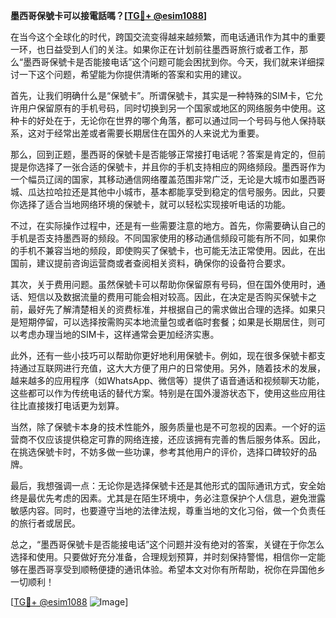 **墨西哥保號卡可以接電話嗎？[[TG💪+ @esim1088](https://t.me/s/esim1088)]**

在当今这个全球化的时代，跨国交流变得越来越频繁，而电话通讯作为其中的重要一环，也日益受到人们的关注。如果你正在计划前往墨西哥旅行或者工作，那么“墨西哥保號卡是否能接电话”这个问题可能会困扰到你。今天，我们就来详细探讨一下这个问题，希望能为你提供清晰的答案和实用的建议。

首先，让我们明确什么是“保號卡”。所谓保號卡，其实是一种特殊的SIM卡，它允许用户保留原有的手机号码，同时切换到另一个国家或地区的网络服务中使用。这种卡的好处在于，无论你在世界的哪个角落，都可以通过同一个号码与他人保持联系，这对于经常出差或者需要长期居住在国外的人来说尤为重要。

那么，回到正题，墨西哥的保號卡是否能够正常接打电话呢？答案是肯定的，但前提是你选择了一张合适的保號卡，并且你的手机支持相应的网络频段。墨西哥作为一个幅员辽阔的国家，其移动通信网络覆盖范围非常广泛，无论是大城市如墨西哥城、瓜达拉哈拉还是其他中小城市，基本都能享受到稳定的信号服务。因此，只要你选择了适合当地网络环境的保號卡，就可以轻松实现接听电话的功能。

不过，在实际操作过程中，还是有一些需要注意的地方。首先，你需要确认自己的手机是否支持墨西哥的频段。不同国家使用的移动通信频段可能有所不同，如果你的手机不兼容当地的频段，即使购买了保號卡，也可能无法正常使用。因此，在出国前，建议提前咨询运营商或者查阅相关资料，确保你的设备符合要求。

其次，关于费用问题。虽然保號卡可以帮助你保留原有号码，但在国外使用时，通话、短信以及数据流量的费用可能会相对较高。因此，在决定是否购买保號卡之前，最好先了解清楚相关的资费标准，并根据自己的需求做出合理的选择。如果只是短期停留，可以选择按需购买本地流量包或者临时套餐；如果是长期居住，则可以考虑办理当地的SIM卡，这样通常会更加经济实惠。

此外，还有一些小技巧可以帮助你更好地利用保號卡。例如，现在很多保號卡都支持通过互联网进行充值，这大大方便了用户的日常使用。另外，随着技术的发展，越来越多的应用程序（如WhatsApp、微信等）提供了语音通话和视频聊天功能，这些都可以作为传统电话的替代方案。特别是在国外漫游状态下，使用这些应用往往比直接拨打电话更为划算。

当然，除了保號卡本身的技术性能外，服务质量也是不可忽视的因素。一个好的运营商不仅应该提供稳定可靠的网络连接，还应该拥有完善的售后服务体系。因此，在挑选保號卡时，不妨多做一些功课，参考其他用户的评价，选择口碑较好的品牌。

最后，我想强调一点：无论你是选择保號卡还是其他形式的国际通讯方式，安全始终是最优先考虑的因素。尤其是在陌生环境中，务必注意保护个人信息，避免泄露敏感内容。同时，也要遵守当地的法律法规，尊重当地的文化习俗，做一个负责任的旅行者或居民。

总之，“墨西哥保號卡是否能接电话”这个问题并没有绝对的答案，关键在于你怎么选择和使用。只要做好充分准备，合理规划预算，并时刻保持警惕，相信你一定能够在墨西哥享受到顺畅便捷的通讯体验。希望本文对你有所帮助，祝你在异国他乡一切顺利！

[[TG💪+ @esim1088](https://t.me/s/esim1088) ![Image](https://i.postimg.cc/4NQfJmqS/Snipaste-2025-05-13-00-14-12.png)]
